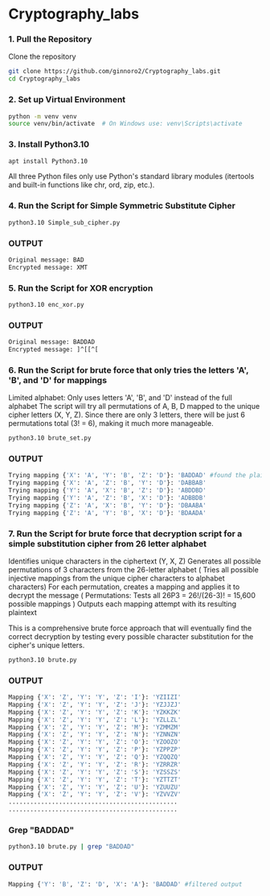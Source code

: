 # Cryptography_labs
### 1. Pull the Repository

Clone the repository

```bash
git clone https://github.com/ginnoro2/Cryptography_labs.git
cd Cryptography_labs
```

### 2. Set up Virtual Environment
```bash
python -m venv venv
source venv/bin/activate  # On Windows use: venv\Scripts\activate
```


### 3. Install Python3.10
```bash
apt install Python3.10
```
All three Python files only use Python's standard library modules (itertools and built-in functions like chr, ord, zip, etc.).

### 4. Run the Script for Simple Symmetric Substitute Cipher
```bash
python3.10 Simple_sub_cipher.py

```
### OUTPUT
```bash
Original message: BAD
Encrypted message: XMT
```

### 5. Run the Script for XOR encryption 
```bash
python3.10 enc_xor.py
```

### OUTPUT
```bash
Original message: BADDAD
Encrypted message: ]^[[^[
```

### 6. Run the Script for brute force that only tries the letters 'A', 'B', and 'D' for mappings
 Limited alphabet: Only uses letters 'A', 'B', and 'D' instead of the full alphabet
The script will try all permutations of A, B, D mapped to the unique cipher letters (X, Y, Z). Since there are only 3 letters, there will be just 6 permutations total (3! = 6), making it much more manageable.
```bash
python3.10 brute_set.py
```

### OUTPUT
```bash 
Trying mapping {'X': 'A', 'Y': 'B', 'Z': 'D'}: 'BADDAD' #found the plaintext 
Trying mapping {'X': 'A', 'Z': 'B', 'Y': 'D'}: 'DABBAB'
Trying mapping {'Y': 'A', 'X': 'B', 'Z': 'D'}: 'ABDDBD'
Trying mapping {'Y': 'A', 'Z': 'B', 'X': 'D'}: 'ADBBDB'
Trying mapping {'Z': 'A', 'X': 'B', 'Y': 'D'}: 'DBAABA'
Trying mapping {'Z': 'A', 'Y': 'B', 'X': 'D'}: 'BDAADA'
```

### 7. Run the Script for brute force that decryption script for a simple substitution cipher from 26 letter alphabet

Identifies unique characters in the ciphertext (Y, X, Z)
Generates all possible permutations of 3 characters from the 26-letter alphabet ( Tries all possible injective mappings from the unique cipher characters to alphabet characters)
For each permutation, creates a mapping and applies it to decrypt the message ( Permutations: Tests all 26P3 = 26!/(26-3)! = 15,600 possible mappings )
Outputs each mapping attempt with its resulting plaintext

This is a comprehensive brute force approach that will eventually find the correct decryption by testing every possible character substitution for the cipher's unique letters.

```bash
python3.10 brute.py
```

### OUTPUT
```bash
Mapping {'X': 'Z', 'Y': 'Y', 'Z': 'I'}: 'YZIIZI'
Mapping {'X': 'Z', 'Y': 'Y', 'Z': 'J'}: 'YZJJZJ'
Mapping {'X': 'Z', 'Y': 'Y', 'Z': 'K'}: 'YZKKZK'
Mapping {'X': 'Z', 'Y': 'Y', 'Z': 'L'}: 'YZLLZL'
Mapping {'X': 'Z', 'Y': 'Y', 'Z': 'M'}: 'YZMMZM'
Mapping {'X': 'Z', 'Y': 'Y', 'Z': 'N'}: 'YZNNZN'
Mapping {'X': 'Z', 'Y': 'Y', 'Z': 'O'}: 'YZOOZO'
Mapping {'X': 'Z', 'Y': 'Y', 'Z': 'P'}: 'YZPPZP'
Mapping {'X': 'Z', 'Y': 'Y', 'Z': 'Q'}: 'YZQQZQ'
Mapping {'X': 'Z', 'Y': 'Y', 'Z': 'R'}: 'YZRRZR'
Mapping {'X': 'Z', 'Y': 'Y', 'Z': 'S'}: 'YZSSZS'
Mapping {'X': 'Z', 'Y': 'Y', 'Z': 'T'}: 'YZTTZT'
Mapping {'X': 'Z', 'Y': 'Y', 'Z': 'U'}: 'YZUUZU'
Mapping {'X': 'Z', 'Y': 'Y', 'Z': 'V'}: 'YZVVZV'
...............................................
...............................................
```

### Grep "BADDAD" 
```bash
python3.10 brute.py | grep "BADDAD"
```
### OUTPUT
```bash
Mapping {'Y': 'B', 'Z': 'D', 'X': 'A'}: 'BADDAD' #filtered output
```


